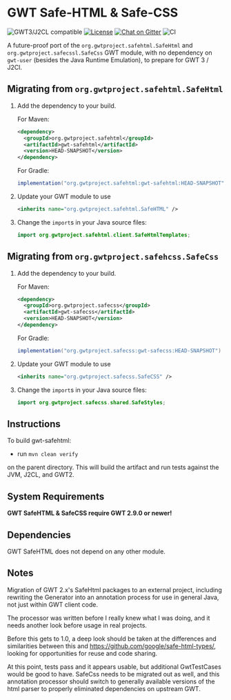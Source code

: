 # GWT Safe-HTML & Safe-CSS

![GWT3/J2CL compatible](https://img.shields.io/badge/GWT3/J2CL-compatible-brightgreen.svg)  [![License](https://img.shields.io/:license-apache-blue.svg)](http://www.apache.org/licenses/LICENSE-2.0.html) [![Chat on Gitter](https://badges.gitter.im/hal/elemento.svg)](https://gitter.im/gwtproject/gwt-modules) ![CI](https://github.com/gwtproject/gwt-tsafehtml/workflows/CI/badge.svg)

A future-proof port of the `org.gwtproject.safehtml.SafeHtml` and `org.gwtproject.safecssl.SafeCss` GWT module, with no dependency on `gwt-user` (besides the Java Runtime Emulation), to prepare for GWT 3 / J2Cl.

##  Migrating from `org.gwtproject.safehtml.SafeHtml`

1. Add the dependency to your build.

   For Maven:

   ```xml
   <dependency>
     <groupId>org.gwtproject.safehtml</groupId>
     <artifactId>gwt-safehtml</artifactId>
     <version>HEAD-SNAPSHOT</version>
   </dependency>
   ```

   For Gradle:

   ```gradle
   implementation("org.gwtproject.safehtml:gwt-safehtml:HEAD-SNAPSHOT")
   ```

2. Update your GWT module to use

   ```xml
   <inherits name="org.gwtproject.safehtml.SafeHTML" />
   ```

3. Change the `import`s in your Java source files:

   ```java
   import org.gwtproject.safehtml.client.SafeHtmlTemplates;
   ```

##  Migrating from `org.gwtproject.safehcss.SafeCss`

1. Add the dependency to your build.

   For Maven:

   ```xml
   <dependency>
     <groupId>org.gwtproject.safecss</groupId>
     <artifactId>gwt-safecss</artifactId>
     <version>HEAD-SNAPSHOT</version>
   </dependency>
   ```

   For Gradle:

   ```gradle
   implementation("org.gwtproject.safecss:gwt-safecss:HEAD-SNAPSHOT")
   ```

2. Update your GWT module to use

   ```xml
   <inherits name="org.gwtproject.safecss.SafeCSS" />
   ```

3. Change the `import`s in your Java source files:

   ```java
   import org.gwtproject.safecss.shared.SafeStyles;
   ```

## Instructions

To build gwt-safehtml:

* run `mvn clean verify`

on the parent directory. This will build the artifact and run tests against the JVM, J2CL, and GWT2.

## System Requirements

**GWT SafeHTML & SafeCSS require GWT 2.9.0 or newer!**


## Dependencies

GWT SafeHTML does not depend on any other module.

## Notes

Migration of GWT 2.x's SafeHtml packages to an external project, including rewriting
the Generator into an annotation process for use in general Java, not just within
GWT client code. 

The processor was written before I really knew what I was doing, and it needs another
look before usage in real projects.

Before this gets to 1.0, a deep look should be taken at the differences and 
similarities between this and https://github.com/google/safe-html-types/, looking for
opportunities for reuse and code sharing.

At this point, tests pass and it appears usable, but additional GwtTestCases would
be good to have. SafeCss needs to be migrated out as well, and this annotation
processor should switch to generally available versions of the html parser to 
properly eliminated dependencies on upstream GWT.